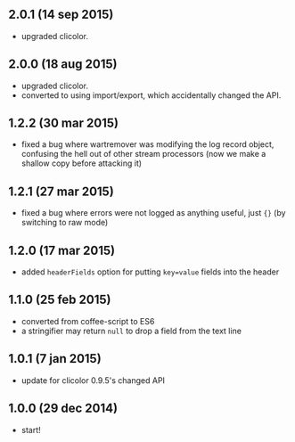 ## 2.0.1 (14 sep 2015)

- upgraded clicolor.

## 2.0.0 (18 aug 2015)

- upgraded clicolor.
- converted to using import/export, which accidentally changed the API.

## 1.2.2 (30 mar 2015)

- fixed a bug where wartremover was modifying the log record object, confusing the hell out of other stream processors (now we make a shallow copy before attacking it)

## 1.2.1 (27 mar 2015)

- fixed a bug where errors were not logged as anything useful, just `{}` (by switching to raw mode)

## 1.2.0 (17 mar 2015)

- added `headerFields` option for putting `key=value` fields into the header

## 1.1.0 (25 feb 2015)

- converted from coffee-script to ES6
- a stringifier may return `null` to drop a field from the text line

## 1.0.1 (7 jan 2015)

- update for clicolor 0.9.5's changed API

## 1.0.0 (29 dec 2014)

- start!
